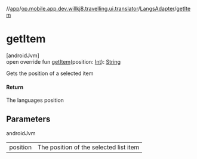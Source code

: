 //[app](../../../index.md)/[op.mobile.app.dev.willkj8.travelling.ui.translator](../index.md)/[LangsAdapter](index.md)/[getItem](get-item.md)

# getItem

[androidJvm]\
open override fun [getItem](get-item.md)(position: [Int](https://kotlinlang.org/api/latest/jvm/stdlib/kotlin/-int/index.html)): [String](https://kotlinlang.org/api/latest/jvm/stdlib/kotlin/-string/index.html)

Gets the position of a selected item

#### Return

The languages position

## Parameters

androidJvm

| | |
|---|---|
| position | The position of the selected list item |
